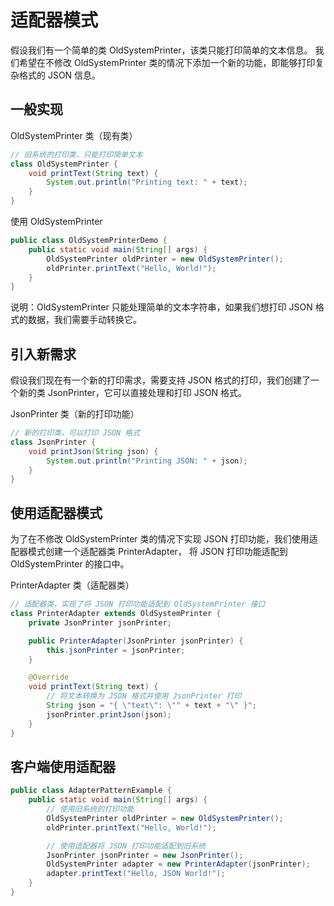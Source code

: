 # 适配器模式

假设我们有一个简单的类 OldSystemPrinter，该类只能打印简单的文本信息。
我们希望在不修改 OldSystemPrinter 类的情况下添加一个新的功能，即能够打印复杂格式的 JSON 信息。

## 一般实现

OldSystemPrinter 类（现有类）
```java
// 旧系统的打印类，只能打印简单文本
class OldSystemPrinter {
    void printText(String text) {
        System.out.println("Printing text: " + text);
    }
}
```
使用 OldSystemPrinter
```java
public class OldSystemPrinterDemo {
    public static void main(String[] args) {
        OldSystemPrinter oldPrinter = new OldSystemPrinter();
        oldPrinter.printText("Hello, World!");
    }
}
```
说明：OldSystemPrinter 只能处理简单的文本字符串，如果我们想打印 JSON 格式的数据，我们需要手动转换它。

## 引入新需求
假设我们现在有一个新的打印需求，需要支持 JSON 格式的打印，我们创建了一个新的类 JsonPrinter，它可以直接处理和打印 JSON 格式。

JsonPrinter 类（新的打印功能）
```java
// 新的打印类，可以打印 JSON 格式
class JsonPrinter {
    void printJson(String json) {
        System.out.println("Printing JSON: " + json);
    }
}
```
## 使用适配器模式

为了在不修改 OldSystemPrinter 类的情况下实现 JSON 打印功能，我们使用适配器模式创建一个适配器类 PrinterAdapter，
将 JSON 打印功能适配到 OldSystemPrinter 的接口中。

PrinterAdapter 类（适配器类）
```java
// 适配器类，实现了将 JSON 打印功能适配到 OldSystemPrinter 接口
class PrinterAdapter extends OldSystemPrinter {
    private JsonPrinter jsonPrinter;

    public PrinterAdapter(JsonPrinter jsonPrinter) {
        this.jsonPrinter = jsonPrinter;
    }

    @Override
    void printText(String text) {
        // 将文本转换为 JSON 格式并使用 JsonPrinter 打印
        String json = "{ \"text\": \"" + text + "\" }";
        jsonPrinter.printJson(json);
    }
}
```

## 客户端使用适配器

```java
public class AdapterPatternExample {
    public static void main(String[] args) {
        // 使用旧系统的打印功能
        OldSystemPrinter oldPrinter = new OldSystemPrinter();
        oldPrinter.printText("Hello, World!");

        // 使用适配器将 JSON 打印功能适配到旧系统
        JsonPrinter jsonPrinter = new JsonPrinter();
        OldSystemPrinter adapter = new PrinterAdapter(jsonPrinter);
        adapter.printText("Hello, JSON World!");
    }
}
```